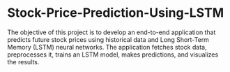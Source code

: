 # Stock-Price-Prediction-Using-LSTM
The objective of this project is to develop an end-to-end application that predicts future stock prices using historical data and Long Short-Term Memory (LSTM) neural networks. The application fetches stock data, preprocesses it, trains an LSTM model, makes predictions, and visualizes the results.
